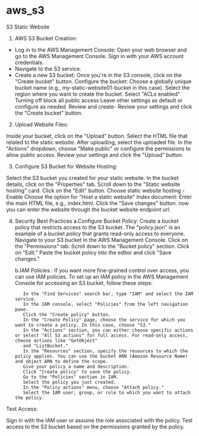 # aws_s3

S3 Static Website

1. AWS S3 Bucket Creation:

* Log in to the AWS Management Console:
     Open your web browser and go to the AWS Management Console.
     Sign in with your AWS account credentials.
* Navigate to the S3 service.
* Create a new S3 bucket:
     Once you're in the S3 console, click on the "Create bucket" button.
     Configure the bucket:
     Choose a globally unique bucket name (e.g., my-static-website01-bucket in this case).
     Select the region where you want to create the bucket.
     Select "ACLs enabled"
     Turning off block all public access
     Leave other settings as default or configure as needed.
     Review and create- Review your settings and click the "Create bucket" button.

2. Upload Website Files:
    
Inside your bucket, click on the "Upload" button.
Select the HTML file that related to the static website. 
After uploading, select the uploaded file.
In the "Actions" dropdown, choose "Make public" or configure the permissions to allow public access.
Review your settings and click the "Upload" button.

3. Configure S3 Bucket for Website Hosting:

Select the S3 bucket you created for your static website.
In the bucket details, click on the "Properties" tab.
Scroll down to the "Static website hosting" card.
Click on the "Edit" button.
Choose static website hosting - Enable
Choose the option for "Host a static website"
Index document: Enter the main HTML file, e.g., index.html.
Click the "Save changes" button.
now you can enter the website through the bucket website endpoint url.

4. Security Best Practices
     a.Configure Bucket Policy:
          Create a bucket policy that restricts access to the S3 bucket. 
          The "policy.json" is an example of a bucket policy that grants read-only access to everyone.
          Navigate to your S3 bucket in the AWS Management Console.
          Click on the "Permissions" tab.
          Scroll down to the "Bucket policy" section.
          Click on "Edit."
          Paste the bucket policy into the editor and click "Save changes."

     b.IAM Policies :
          If you want more fine-grained control over access, you can use IAM policies.
          To set up an IAM policy in the AWS Management Console for accessing an S3 bucket, follow these steps:
          
          In the "Find Services" search bar, type "IAM" and select the IAM service.
          In the IAM console, select "Policies" from the left navigation pane.
          Click the "Create policy" button.
          In the "Create Policy" page, choose the service for which you want to create a policy. In this case, choose "S3."
          In the "Actions" section, you can either choose specific actions or select "All S3 actions" for full access. For read-only access, choose actions like "GetObject" 
          and "ListBucket."
          In the "Resources" section, specify the resources to which the policy applies. You can use the bucket ARN (Amazon Resource Name) and object ARN to define the scope.
          Give your policy a name and description.
          Click "Create policy" to save the policy.
          Go to the "Policies" section in IAM.
          Select the policy you just created.
          In the "Policy actions" menu, choose "Attach policy."
          Select the IAM user, group, or role to which you want to attach the policy.

Test Access:

Sign in with the IAM user or assume the role associated with the policy.
Test access to the S3 bucket based on the permissions granted by the policy.

